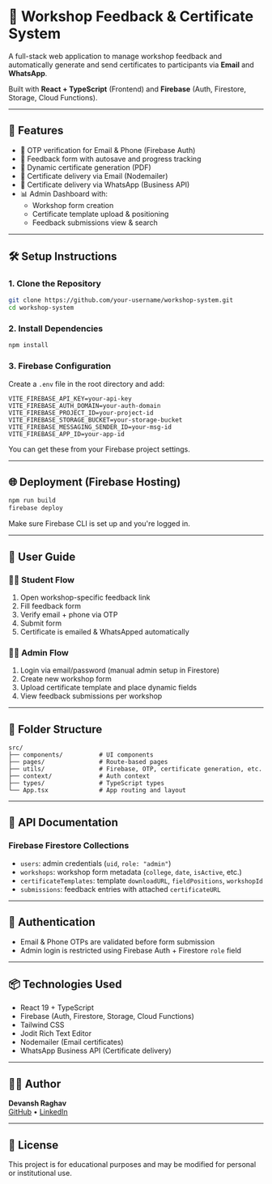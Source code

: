 # 🏫 Workshop Feedback & Certificate System

A full-stack web application to manage workshop feedback and automatically generate and send certificates to participants via **Email** and **WhatsApp**.

Built with **React + TypeScript** (Frontend) and **Firebase** (Auth, Firestore, Storage, Cloud Functions).

---

## 🚀 Features

- 🔐 OTP verification for Email & Phone (Firebase Auth)
- 📝 Feedback form with autosave and progress tracking
- 📄 Dynamic certificate generation (PDF)
- 📧 Certificate delivery via Email (Nodemailer)
- 📱 Certificate delivery via WhatsApp (Business API)
- 📊 Admin Dashboard with:
  - Workshop form creation
  - Certificate template upload & positioning
  - Feedback submissions view & search

---

## 🛠️ Setup Instructions

### 1. Clone the Repository

```bash
git clone https://github.com/your-username/workshop-system.git
cd workshop-system
```

### 2. Install Dependencies

```bash
npm install
```

### 3. Firebase Configuration

Create a `.env` file in the root directory and add:

```env
VITE_FIREBASE_API_KEY=your-api-key
VITE_FIREBASE_AUTH_DOMAIN=your-auth-domain
VITE_FIREBASE_PROJECT_ID=your-project-id
VITE_FIREBASE_STORAGE_BUCKET=your-storage-bucket
VITE_FIREBASE_MESSAGING_SENDER_ID=your-msg-id
VITE_FIREBASE_APP_ID=your-app-id
```

You can get these from your Firebase project settings.

---

## 🌐 Deployment (Firebase Hosting)

```bash
npm run build
firebase deploy
```

Make sure Firebase CLI is set up and you're logged in.

---

## 📖 User Guide

### 👩‍🎓 Student Flow

1. Open workshop-specific feedback link
2. Fill feedback form
3. Verify email + phone via OTP
4. Submit form
5. Certificate is emailed & WhatsApped automatically

### 👨‍💼 Admin Flow

1. Login via email/password (manual admin setup in Firestore)
2. Create new workshop form
3. Upload certificate template and place dynamic fields
4. View feedback submissions per workshop

---

## 📂 Folder Structure

```
src/
├── components/          # UI components
├── pages/               # Route-based pages
├── utils/               # Firebase, OTP, certificate generation, etc.
├── context/             # Auth context
├── types/               # TypeScript types
└── App.tsx              # App routing and layout
```

---

## 📑 API Documentation

### Firebase Firestore Collections

- `users`: admin credentials (`uid`, `role: "admin"`)
- `workshops`: workshop form metadata (`college`, `date`, `isActive`, etc.)
- `certificateTemplates`: template `downloadURL`, `fieldPositions`, `workshopId`
- `submissions`: feedback entries with attached `certificateURL`

---

## 🔐 Authentication

- Email & Phone OTPs are validated before form submission
- Admin login is restricted using Firebase Auth + Firestore `role` field

---

## 📦 Technologies Used

- React 19 + TypeScript
- Firebase (Auth, Firestore, Storage, Cloud Functions)
- Tailwind CSS
- Jodit Rich Text Editor
- Nodemailer (Email certificates)
- WhatsApp Business API (Certificate delivery)

---

## 👨‍💻 Author

**Devansh Raghav**  
[GitHub](https://github.com/devanshraghav) • [LinkedIn](https://linkedin.com/in/devanshraghav)

---

## 📝 License

This project is for educational purposes and may be modified for personal or institutional use.